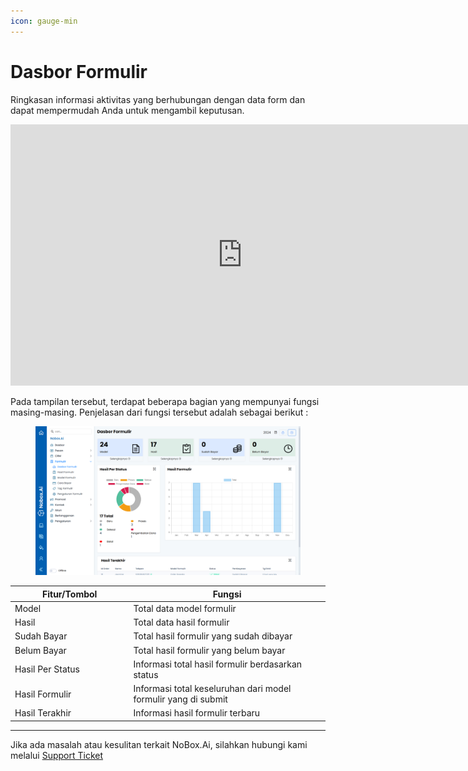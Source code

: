 ```yaml
---
icon: gauge-min
---
```


# Dasbor Formulir

Ringkasan informasi aktivitas yang berhubungan dengan data form dan dapat mempermudah Anda untuk mengambil keputusan.&#x20;


<iframe width="742" height="418" src="https://www.youtube.com/embed/Vc0-YrbfoXc" title="Pengenalan Tampilan NoBox" frameborder="0" allow="accelerometer; autoplay; clipboard-write; encrypted-media; gyroscope; picture-in-picture; web-share" referrerpolicy="strict-origin-when-cross-origin" allowfullscreen></iframe>


Pada tampilan tersebut, terdapat beberapa bagian yang mempunyai fungsi masing-masing. Penjelasan dari fungsi tersebut adalah sebagai berikut :

<figure><img src="../../.gitbook/assets/Dasbor Formulir.png" alt=""><figcaption></figcaption></figure>

<table><thead><tr><th width="175.4000244140625">Fitur/Tombol</th><th>Fungsi</th></tr></thead><tbody><tr><td>Model</td><td>Total data model formulir</td></tr><tr><td>Hasil</td><td>Total data hasil formulir</td></tr><tr><td>Sudah Bayar</td><td>Total hasil formulir yang sudah dibayar</td></tr><tr><td>Belum Bayar</td><td>Total hasil formulir yang belum bayar</td></tr><tr><td>Hasil Per Status</td><td>Informasi total hasil formulir berdasarkan status</td></tr><tr><td>Hasil Formulir</td><td>Informasi total keseluruhan dari model formulir yang di submit</td></tr><tr><td>Hasil Terakhir</td><td>Informasi hasil formulir terbaru</td></tr></tbody></table>

***

Jika ada masalah atau kesulitan terkait NoBox.Ai, silahkan hubungi kami melalui [Support Ticket](https://crm.mynobox.com/clients/tickets)
